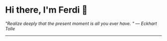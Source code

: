 <h1>Hi there, I'm Ferdi 👋</h1>

<p><em>
  "Realize deeply that the present moment is all you ever have. " — Eckhart Tolle
</em></p>

---
